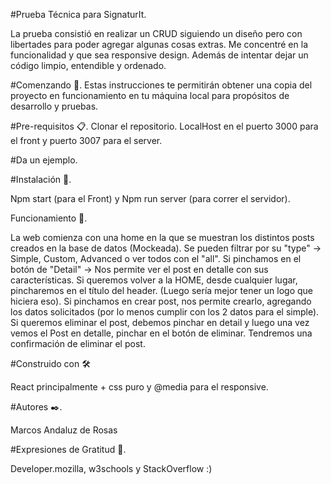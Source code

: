 
#Prueba Técnica para SignaturIt.

La prueba consistió en realizar un CRUD siguiendo un diseño pero con libertades para poder agregar algunas cosas extras.
Me concentré en la funcionalidad y que sea responsive design. Además de intentar dejar un código limpio, entendible y ordenado.

#Comenzando 🚀.
Estas instrucciones te permitirán obtener una copia del proyecto en funcionamiento en tu máquina local para propósitos de desarrollo y pruebas.


#Pre-requisitos 📋.
Clonar el repositorio. LocalHost en el puerto 3000 para el front y puerto 3007 para el server.

#Da un ejemplo.

#Instalación 🔧.

Npm start (para el Front) y Npm run server (para correr el servidor).

Funcionamiento 🚀.

La web comienza con una home en la que se muestran los distintos posts creados en la base de datos (Mockeada).
Se pueden filtrar por su "type" -> Simple, Custom, Advanced o ver todos con el "all".
Si pinchamos en el botón de "Detail" -> Nos permite ver el post en detalle con sus características.
Si queremos volver a la HOME, desde cualquier lugar, pincharemos en el título del header. (Luego sería mejor tener un logo que hiciera eso).
Si pinchamos en crear post, nos permite crearlo, agregando los datos solicitados (por lo menos cumplir con los 2 datos para el simple).
Si queremos eliminar el post, debemos pinchar en detail y luego una vez vemos el Post en detalle, pinchar en el botón de eliminar. Tendremos una confirmación de eliminar el post.


#Construido con 🛠️

  React principalmente + css puro y @media para el responsive.

#Autores ✒️.

Marcos Andaluz de Rosas


#Expresiones de Gratitud 🎁.

Developer.mozilla, w3schools y StackOverflow :)

